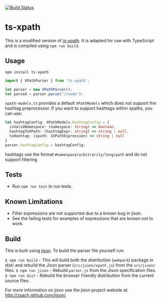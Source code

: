 [![Build Status](https://travis-ci.org/UUDigitalHumanitieslab/ts-xpath.svg?branch=develop)](https://travis-ci.org/UUDigitalHumanitieslab/ts-xpath)

# ts-xpath
This is a modified version of [js-xpath](https://github.com/dimagi/js-xpath). It is adapted for use with TypeScript and is compiled using `npm run build`.

## Usage

```
npm install ts-xpath
```

```typescript
import { XPathParser } from 'ts-xpath';

let parser = new XPathParser();
let parsed = parser.parse("//node");
```

`xpath-models.ts` provides a default `XPathModels` which does not support the hashtag preprocessor. If you want to support hashtags within xpaths, you can use:
```typescript
let hashtagConfig: XPathModels.HashtagConfig = {
  isValidNamespace: (namespace: string) => boolean,
  hashtagToXPath: (hashtagExpr: string) => string | null,
  toHashtag: (xpath: IXPathExpression) => string | null
}
parser.hashtagConfig = hashtagConfig;
```

hashtags use the format `#namespace/arbitrarily/long/path` and do not support filtering

## Tests
- Run `npm run test` to run tests.

## Known Limitations
- Filter expressions are not supported due to a known bug in jison.
- See the failing tests for examples of expressions that are known not to work.
  
## Build
This is built using [jison](http://zaach.github.com/jison/). To build the parser file yourself run:

`$ npm run build` - This will build both the distribution (`webpack`) package in dist/ and rebuild the Jison parser (`src/jison/xpath.js`) from the `src/jison/` files. 
`$ npm run jison` - Rebuild `parser.js` from the Jison specification files.
`$ npm run dist` - Rebuild the browser friendly distribution from the current source files.

For more information on jison see the jison project website at: http://zaach.github.com/jison/.
